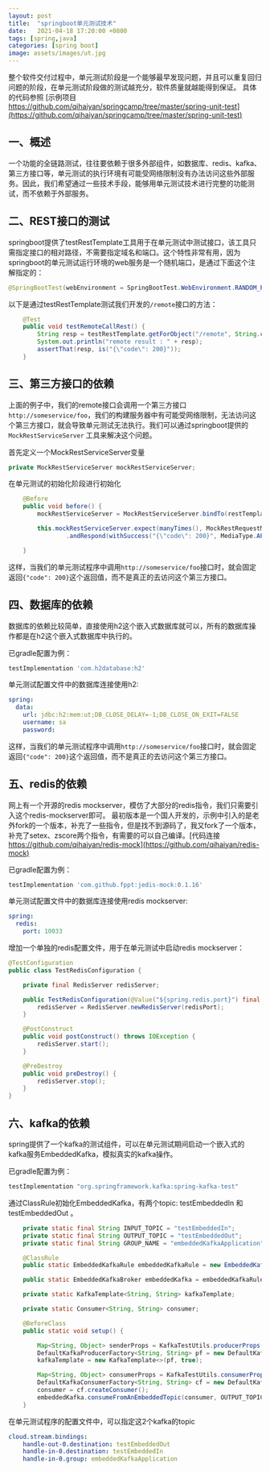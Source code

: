 ```yaml
---
layout: post
title:  "springboot单元测试技术"
date:   2021-04-18 17:20:00 +0800
tags: [spring,java]
categories: [spring boot]
image: assets/images/ut.jpg
---
```


整个软件交付过程中，单元测试阶段是一个能够最早发现问题，并且可以重复回归问题的阶段，在单元测试阶段做的测试越充分，软件质量就越能得到保证。
具体的代码参照 [示例项目 https://github.com/qihaiyan/springcamp/tree/master/spring-unit-test](https://github.com/qihaiyan/springcamp/tree/master/spring-unit-test)

## 一、概述

一个功能的全链路测试，往往要依赖于很多外部组件，如数据库、redis、kafka、第三方接口等，单元测试的执行环境有可能受网络限制没有办法访问这些外部服务。因此，我们希望通过一些技术手段，能够用单元测试技术进行完整的功能测试，而不依赖于外部服务。

## 二、REST接口的测试

springboot提供了testRestTemplate工具用于在单元测试中测试接口，该工具只需指定接口的相对路径，不需要指定域名和端口。这个特性非常有用，因为springboot的单元测试运行环境的web服务是一个随机端口，是通过下面这个注解指定的：

``` java
@SpringBootTest(webEnvironment = SpringBootTest.WebEnvironment.RANDOM_PORT)
```

以下是通过testRestTemplate测试我们开发的```/remote```接口的方法：

``` java
    @Test
    public void testRemoteCallRest() {
        String resp = testRestTemplate.getForObject("/remote", String.class);
        System.out.println("remote result : " + resp);
        assertThat(resp, is("{\"code\": 200}"));
    }
```

## 三、第三方接口的依赖

上面的例子中，我们的remote接口会调用一个第三方接口 ```http://someservice/foo```，我们的构建服务器中有可能受网络限制，无法访问这个第三方接口，就会导致单元测试无法执行。我们可以通过springboot提供的 ```MockRestServiceServer``` 工具来解决这个问题。

首先定义一个MockRestServiceServer变量

``` java
private MockRestServiceServer mockRestServiceServer;
```

在单元测试的初始化阶段进行初始化

``` java
    @Before
    public void before() {
        mockRestServiceServer = MockRestServiceServer.bindTo(restTemplate).ignoreExpectOrder(true).build();

        this.mockRestServiceServer.expect(manyTimes(), MockRestRequestMatchers.requestTo(Matchers.startsWithIgnoringCase("http://someservice/foo")))
                .andRespond(withSuccess("{\"code\": 200}", MediaType.APPLICATION_JSON));

    }
```

这样，当我们的单元测试程序中调用```http://someservice/foo```接口时，就会固定返回```{"code": 200}```这个返回值，而不是真正的去访问这个第三方接口。

## 四、数据库的依赖

数据库的依赖比较简单，直接使用h2这个嵌入式数据库就可以，所有的数据库操作都是在h2这个嵌入式数据库中执行的。

已gradle配置为例：

``` groovy
testImplementation 'com.h2database:h2'
```

单元测试配置文件中的数据库连接使用h2:

``` yaml
spring:
  data:
    url: jdbc:h2:mem:ut;DB_CLOSE_DELAY=-1;DB_CLOSE_ON_EXIT=FALSE
    username: sa
    password:
```

这样，当我们的单元测试程序中调用```http://someservice/foo```接口时，就会固定返回```{"code": 200}```这个返回值，而不是真正的去访问这个第三方接口。

## 五、redis的依赖

网上有一个开源的redis mockserver，模仿了大部分的redis指令，我们只需要引入这个redis-mockserver即可。
最初版本是一个国人开发的，示例中引入的是老外fork的一个版本，补充了一些指令，但是找不到源码了，我又fork了一个版本，补充了setex、zscore两个指令，有需要的可以自己编译。[代码连接 https://github.com/qihaiyan/redis-mock](https://github.com/qihaiyan/redis-mock)

已gradle配置为例：

``` groovy
testImplementation 'com.github.fppt:jedis-mock:0.1.16'
```

单元测试配置文件中的数据库连接使用redis mockserver:

``` yaml
spring:
  redis:
    port: 10033
```

增加一个单独的redis配置文件，用于在单元测试中启动redis mockserver：

``` java
@TestConfiguration
public class TestRedisConfiguration {

    private final RedisServer redisServer;

    public TestRedisConfiguration(@Value("${spring.redis.port}") final int redisPort) throws IOException {
        redisServer = RedisServer.newRedisServer(redisPort);
    }

    @PostConstruct
    public void postConstruct() throws IOException {
        redisServer.start();
    }

    @PreDestroy
    public void preDestroy() {
        redisServer.stop();
    }
}
```

## 六、kafka的依赖

spring提供了一个kafka的测试组件，可以在单元测试期间启动一个嵌入式的kafka服务EmbeddedKafka，模拟真实的kafka操作。

已gradle配置为例：

``` groovy
testImplementation "org.springframework.kafka:spring-kafka-test"
```

通过ClassRule初始化EmbeddedKafka，有两个topic: testEmbeddedIn 和 testEmbeddedOut 。

``` java
    private static final String INPUT_TOPIC = "testEmbeddedIn";
    private static final String OUTPUT_TOPIC = "testEmbeddedOut";
    private static final String GROUP_NAME = "embeddedKafkaApplication";

    @ClassRule
    public static EmbeddedKafkaRule embeddedKafkaRule = new EmbeddedKafkaRule(1, true, INPUT_TOPIC, OUTPUT_TOPIC);

    public static EmbeddedKafkaBroker embeddedKafka = embeddedKafkaRule.getEmbeddedKafka();

    private static KafkaTemplate<String, String> kafkaTemplate;

    private static Consumer<String, String> consumer;

    @BeforeClass
    public static void setup() {

        Map<String, Object> senderProps = KafkaTestUtils.producerProps(embeddedKafka);
        DefaultKafkaProducerFactory<String, String> pf = new DefaultKafkaProducerFactory<>(senderProps);
        kafkaTemplate = new KafkaTemplate<>(pf, true);

        Map<String, Object> consumerProps = KafkaTestUtils.consumerProps(GROUP_NAME, "false", embeddedKafka);
        DefaultKafkaConsumerFactory<String, String> cf = new DefaultKafkaConsumerFactory<>(consumerProps);
        consumer = cf.createConsumer();
        embeddedKafka.consumeFromAnEmbeddedTopic(consumer, OUTPUT_TOPIC);
    }

```

在单元测试程序的配置文件中，可以指定这2个kafka的topic

``` yaml
cloud.stream.bindings:
    handle-out-0.destination: testEmbeddedOut
    handle-in-0.destination: testEmbeddedIn
    handle-in-0.group: embeddedKafkaApplication
```
